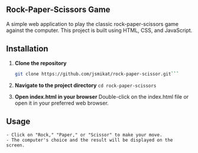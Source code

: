 ## Rock-Paper-Scissors Game

A simple web application to play the classic rock-paper-scissors game against the computer. This project is built using HTML, CSS, and JavaScript.

## Installation

1. **Clone the repository**

   ````bash
   git clone https://github.com/jsmikat/rock-paper-scissor.git```
   ````

2. **Navigate to the project directory**
   `cd rock-paper-scissors`

3. **Open index.html in your browser**
   Double-click on the index.html file or open it in your preferred web browser.

## Usage

    - Click on "Rock," "Paper," or "Scissor" to make your move.
    - The computer's choice and the result will be displayed on the screen.
